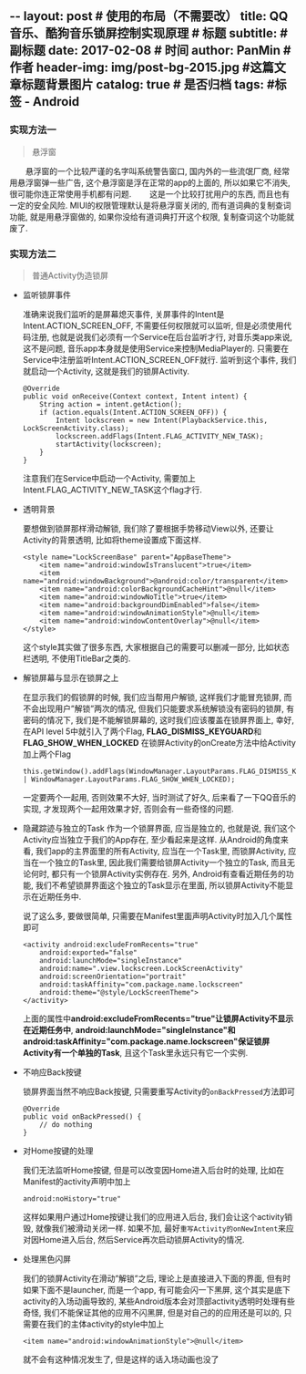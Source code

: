 --
layout:     post                            # 使用的布局（不需要改）
title:      QQ音乐、酷狗音乐锁屏控制实现原理             # 标题
subtitle:      #副标题
date:       2017-02-08                      # 时间
author:     PanMin                              # 作者
header-img: img/post-bg-2015.jpg            #这篇文章标题背景图片
catalog: true                               # 是否归档
tags:                                       #标签
    - Android
---



### 实现方法一

> 悬浮窗

&emsp;&emsp;悬浮窗的一个比较严谨的名字叫系统警告窗口, 国内外的一些流氓厂商, 经常用悬浮窗弹一些广告, 这个悬浮窗是浮在正常的app的上面的, 所以如果它不消失, 很可能你连正常使用手机都有问题. 
&emsp;&emsp;这是一个比较打扰用户的东西, 而且也有一定的安全风险. MIUI的权限管理默认是将悬浮窗关闭的, 而有道词典的复制查词功能, 就是用悬浮窗做的, 如果你没给有道词典打开这个权限, 复制查词这个功能就废了.



### 实现方法二

> 普通Activity伪造锁屏

* 监听锁屏事件

	准确来说我们监听的是屏幕熄灭事件, 关屏事件的Intent是Intent.ACTION_SCREEN_OFF, 不需要任何权限就可以监听, 但是必须使用代码注册, 也就是说我们必须有一个Service在后台监听才行, 对音乐类app来说, 这不是问题, 音乐app本身就是使用Service来控制MediaPlayer的. 只需要在Service中注册监听Intent.ACTION_SCREEN_OFF就行. 监听到这个事件, 我们就启动一个Activity, 这就是我们的锁屏Activity.
	```
	@Override
	public void onReceive(Context context, Intent intent) {
	    String action = intent.getAction();
	    if (action.equals(Intent.ACTION_SCREEN_OFF)) {
	        Intent lockscreen = new Intent(PlaybackService.this, LockScreenActivity.class);
	        lockscreen.addFlags(Intent.FLAG_ACTIVITY_NEW_TASK);
	        startActivity(lockscreen);
	    }
	}
	```
	注意我们在Service中启动一个Activity, 需要加上Intent.FLAG_ACTIVITY_NEW_TASK这个flag才行.

* 透明背景

	要想做到锁屏那样滑动解锁, 我们除了要根据手势移动View以外, 还要让Activity的背景透明, 比如将theme设置成下面这样.
	```
	<style name="LockScreenBase" parent="AppBaseTheme">
	    <item name="android:windowIsTranslucent">true</item>
	    <item name="android:windowBackground">@android:color/transparent</item>
	    <item name="android:colorBackgroundCacheHint">@null</item>
	    <item name="android:windowNoTitle">true</item>
	    <item name="android:backgroundDimEnabled">false</item>
	    <item name="android:windowAnimationStyle">@null</item>
	    <item name="android:windowContentOverlay">@null</item>
	</style>
	```
	这个style其实做了很多东西, 大家根据自己的需要可以删减一部分, 比如状态栏透明, 不使用TitleBar之类的.

* 解锁屏幕与显示在锁屏之上

	在显示我们的假锁屏的时候, 我们应当帮用户解锁, 这样我们才能冒充锁屏, 而不会出现用户”解锁”两次的情况, 但我们只能要求系统解锁没有密码的锁屏, 有密码的情况下, 我们是不能解锁屏幕的, 这时我们应该覆盖在锁屏界面上, 幸好, 在API level 5中就引入了两个Flag, **FLAG_DISMISS_KEYGUARD**和**FLAG_SHOW_WHEN_LOCKED** 
	在锁屏Activity的onCreate方法中给Activity加上两个Flag
	```
	this.getWindow().addFlags(WindowManager.LayoutParams.FLAG_DISMISS_KEYGUARD | WindowManager.LayoutParams.FLAG_SHOW_WHEN_LOCKED);
	```
	一定要两个一起用, 否则效果不大好, 当时测试了好久, 后来看了一下QQ音乐的实现, 才发现两个一起用效果才好, 否则会有一些奇怪的问题.

* 隐藏踪迹与独立的Task
	作为一个锁屏界面, 应当是独立的, 也就是说, 我们这个Activity应当独立于我们的App存在, 至少看起来是这样. 从Android的角度来看, 我们app的主界面里的所有Activity, 应当在一个Task里, 而锁屏Activity, 应当在一个独立的Task里, 因此我们需要给锁屏Activity一个独立的Task, 而且无论何时, 都只有一个锁屏Activity实例存在. 
	另外, Android有查看近期任务的功能, 我们不希望锁屏界面这个独立的Task显示在里面, 所以锁屏Activity不能显示在近期任务中.

	说了这么多, 要做很简单, 只需要在Manifest里面声明Activity时加入几个属性即可
	```
	<activity android:excludeFromRecents="true"
	    android:exported="false"
	    android:launchMode="singleInstance"
	    android:name=".view.lockscreen.LockScreenActivity"
	    android:screenOrientation="portrait"
	    android:taskAffinity="com.package.name.lockscreen"
	    android:theme="@style/LockScreenTheme">
	</activity>
	```

	上面的属性中**android:excludeFromRecents="true"**让锁屏Activity**不显示在近期任务中**, **android:launchMode="singleInstance"**和**android:taskAffinity="com.package.name.lockscreen"**保证锁屏Activity有一个**单独的Task**, 且这个Task里永远只有它一个实例.

* 不响应Back按键

	锁屏界面当然不响应Back按键, 只需要重写Activity的`onBackPressed`方法即可 
	```
	@Override
	public void onBackPressed() {
	    // do nothing
	}
	```

* 对Home按键的处理

	我们无法监听Home按键, 但是可以改变因Home进入后台时的处理, 比如在Manifest的activity声明中加上
	```
	android:noHistory="true"
	```
	这样如果用户通过Home按键让我们的应用进入后台, 我们会让这个activity销毁, 就像我们被滑动关闭一样. 
	如果不加, 最好`重写Activity的onNewIntent`来应对因Home进入后台, 然后Service再次启动锁屏Activity的情况.

* 处理黑色闪屏
	
	我们的锁屏Activity在滑动”解锁”之后, 理论上是直接进入下面的界面, 但有时如果下面不是launcher, 而是一个app, 有可能会闪一下黑屏, 这个其实是底下activity的入场动画导致的, 某些Android版本会对顶部activity透明时处理有些奇怪, 我们不能保证其他的应用不闪黑屏, 但是对自己的的应用还是可以的, 只需要在我们的主体activity的style中加上
	```
	<item name="android:windowAnimationStyle">@null</item>
	```
	就不会有这种情况发生了, 但是这样的话入场动画也没了